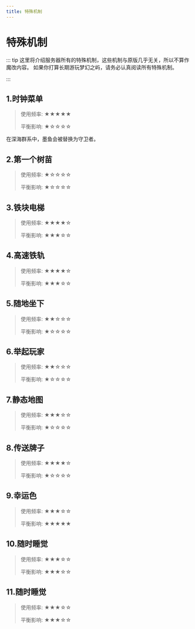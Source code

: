 ```yaml
---
title: 特殊机制
---
```

# 特殊机制

::: tip
这里将介绍服务器所有的特殊机制，这些机制与原版几乎无关，所以不算作魔改内容。
如果你打算长期游玩梦幻之屿，请务必认真阅读所有特殊机制。

:::

## 1.时钟菜单

> 使用频率: ★★★★★
>
> 平衡影响: ★☆☆☆☆

在深海群系中，墨鱼会被替换为守卫者。

## 2.第一个树苗
> 使用频率: ★☆☆☆☆
> 
> 平衡影响: ★☆☆☆☆

## 3.铁块电梯
> 使用频率: ★★★★☆ 
> 
> 平衡影响: ★★★☆☆


## 4.高速铁轨
> 使用频率: ★★★★☆
>
> 平衡影响: ★★★☆☆

## 5.随地坐下
> 使用频率: ★★☆☆☆
>
> 平衡影响: ★☆☆☆☆

## 6.举起玩家
> 使用频率: ★★☆☆☆
>
> 平衡影响: ★☆☆☆☆

## 7.静态地图
> 使用频率: ★★★☆☆
>
> 平衡影响: ★☆☆☆☆

## 8.传送牌子
> 使用频率: ★★★★☆
>
> 平衡影响: ★☆☆☆☆


## 9.幸运色
> 使用频率: ★★★☆☆
>
> 平衡影响: ★★★★★


## 10.随时睡觉
> 使用频率: ★★★☆☆
>
> 平衡影响: ★★★☆☆


## 11.随时睡觉
> 使用频率: ★★★☆☆
>
> 平衡影响: ★★★☆☆
